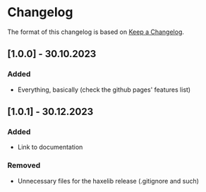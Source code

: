 # Changelog

The format of this changelog is based on [Keep a Changelog](https://keepachangelog.com/en/1.1.0/).

## [1.0.0] - 30.10.2023

### Added

- Everything, basically (check the github pages' features list)

## [1.0.1] - 30.12.2023

### Added

- Link to documentation

### Removed

- Unnecessary files for the haxelib release (.gitignore and such)